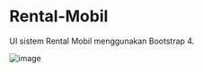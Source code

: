 # Rental-Mobil
UI sistem Rental Mobil menggunakan Bootstrap 4.

![image](https://user-images.githubusercontent.com/76640419/103304431-381eca80-4a3b-11eb-9d9b-f21a83f37636.png)
